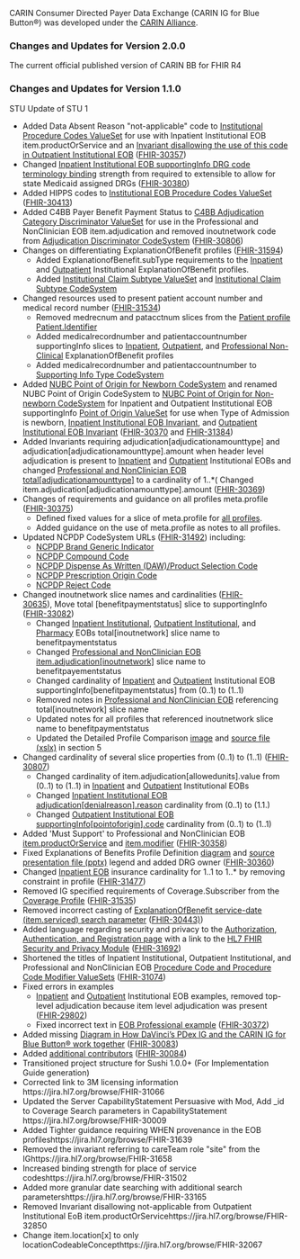 CARIN Consumer Directed Payer Data Exchange (CARIN IG for Blue Button®) was developed under the <a href="http://hl7.org/fhir/us/carin-bb/stu1.1/https://www.carinalliance.com/">CARIN Alliance</a>.


<!-- 
### Changes and Updates for Version 2.0.0
The current official published version of CARIN BB for FHIR R4 
Change description or STU1.1
FHIR-34428
24457
34504
34514 & 34516
FHIR-34669
FHIR-34784
FHIR-35031
FHIR-35361
FHIR-35213 - General Guidance - ### Profiling Constraints
FHIR-35360 - General Guidance - ### CapabilityStatement Server Requirement
FHIR-35708
FHIR-35710
FHIR-35709
FHIR-35712
FHIR-35712 - Search for HL7IdentifierType, and invariant Practitioner-identifier  
FHIR-35729
FHIR-35730
FHIR-35732
FHIR-35735
FHIR-35766
FHIR-35956
FHIR-36760
FHIR-37561
FHIR-36770 and FHIR-36771
FHIR-37334
FHIR-37335
FHIR-37561
FHIR-31693
-->

### Changes and Updates for Version 2.0.0
The current official published version of CARIN BB for FHIR R4 

<!--
<ul>
  <li>Added <a href="StructureDefinition-C4BB-ExplanationOfBenefit-Oral.html">Oral ExplanationOfBenefit profile</a> and vision subtType to <a href="StructureDefinition-C4BB-ExplanationOfBenefit-Professional-NonClinician.html">Professional NonClinician ExplanationOfBenefit profile</a> (<a href="https://jira.hl7.org/browse/FHIR-FHIR-34009">FHIR-34009</a> and <a href="https://jira.hl7.org/browse/FHIR-FHIR-27025">FHIR-27025</a>)
    <ul>
      <li>Added orthodontics and prosthesis to <a href="ValueSet-C4BBSupportingInfoType.html">Supporting Info Type ValueSet</a> used as a discriminator for the EOB Oral profile supportingInfo slice discriminator (<a href="https://jira.hl7.org/browse/FHIR-34010">FHIR-34010</a>)</li>
      <li>Added <a href="ValueSet-C4BBSurfaceCodes.html">US Surface Codes</a> for Oral ExplanationOfBenefit.item.subSite (<a href="https://jira.hl7.org/browse/FHIR-34089">FHIR-34089</a>)</li>
      <li>Added Invariants requiring all ExplanationOfBenefit.supportingInfo[additionalBodySite] instances be referred to by at least one ExplanationOfBenefit.item and require a tooth number for line items where a surface code in ExplanationOfBenefit.item.subsite exists in <a href="StructureDefinition-C4BB-ExplanationOfBenefit-Oral.html">Oral ExplanationOfBenefit profile</a> (<a href="https://jira.hl7.org/browse/FHIR-34091">FHIR-34091</a>)</li>
    </ul>
  </li>

  <li>Updated from US Core 3.1.0 to 4.0.0 affecting the inherited requirements of the <a href="StructureDefinition-C4BB-Patient.html">Patient</a>, <a href="StructureDefinition-C4BB-Practitioner.html">Practitioner</a>, and <a href="StructureDefinition-C4BB-Organization.html">Organization</a> profiles. (<a href="https://jira.hl7.org/browse/FHIR-33177">FHIR-33177</a>)</li>

  <li>Changed cardinality of ExplanationOfBenefit.item from 0..* to 1..* in <a href="StructureDefinition-C4BB-ExplanationOfBenefit.html">Base ExplanationOfBenefit profile</a> requiring ExplanationOfBenefit for all <a href="artifacts.html#structures-resource-profiles">all Resource ExplanationOfBenefit profiles</a> (<a href="https://jira.hl7.org/browse/FHIR-34114">FHIR-34114</a>)</li>

  <li>Require item.location[x] to be only CodeableConcept in <a href="StructureDefinition-C4BB-ExplanationOfBenefit-Professional-NonClinician.html">Professional</a> and <a href="StructureDefinition-C4BB-ExplanationOfBenefit-Oral.html">Oral</a> ExplanationOfBenefit profiles (<a href="https://jira.hl7.org/browse/FHIR-32067">FHIR-32067</a>)</li>
  <li>Changed <a href="StructureDefinition-C4BB-ExplanationOfBenefit-Professional-NonClinician.html">Professional NonClinician ExplanationOfBenefit</a> item.location[x] from cardinality of 0..1 to 1..1 and added Must Support (<a href="https://jira.hl7.org/browse/FHIR-34148">FHIR-34148</a>)</li>

  <li>Changed item.serviced[x] and billablePeriod cardinality (<a href="https://jira.hl7.org/browse/FHIR-31639">FHIR-31639</a>)
    <ul>
      <li>ExplanationOfBenefit.item.serviced[x] from 0..1 to 1..1 for <a href="StructureDefinition-C4BB-ExplanationOfBenefit-Outpatient-Institutional.html">Outpatient Institutional ExplanationOfBenefit profile</a></li>
      <li>ExplanationOfBenefit.item.serviced[x] and ExplanationOfBenefit.billablePeriod from 0..1 to 1..1 for <a href="StructureDefinition-C4BB-ExplanationOfBenefit-Professional-NonClinician.html">Professional NonClinician ExplanationOfBenefit profile</a></li>
      <li>ExplanationOfBenefit.item.serviced[x] from 0..1 to 1..1 for <a href="StructureDefinition-C4BB-ExplanationOfBenefit-Pharmacy.html">Pharmacy ExplanationOfBenefit profile</a></li>
    </ul>
  </li>
  <li>Moved ExplanationOfBenefit.total[benefitpaymentstatus] slice to ExplanationOfBenefit.supportingInfo[benefitpaymentstatus] (therefore not requiring an amount property) for <a href="StructureDefinition-C4BB-ExplanationOfBenefit-Inpatient-Institutional.html">Inpatient Institutional</a>, <a href="StructureDefinition-C4BB-ExplanationOfBenefit-Outpatient-Institutional.html">Outpatient Institutional</a>, <a href="StructureDefinition-C4BB-ExplanationOfBenefit-Pharmacy.html">Pharmacy</a>, and <a href="StructureDefinition-C4BB-ExplanationOfBenefit-Oral.html">Oral</a> ExplanationOfBenefit profiles (<a href="https://jira.hl7.org/browse/FHIR-33082">FHIR-33082</a>)</li>

  <li>Changed ExplanationOfBenefit.adjudication and ExplanationOfBenefit.item.adjudication slicing from closed to open for <a href="artifacts.html#structures-resource-profiles">all Resource ExplanationOfBenefit profiles</a> (<a href="https://jira.hl7.org/browse/FHIR-34241">FHIR-34241</a>)</li>

  <li>Add not-applicable code to <a href="ValueSet-AMACPTCMSHCPCSProcedureCodes.html">Professional Procedure Codes ValueSet</a> and <a href="ValueSet-ADADentalProcedureCode.html">Oral Procedure Code ValueSet</a> for <a href="StructureDefinition-C4BB-ExplanationOfBenefit-Professional-NonClinician.html">Professional NonClinician ExplanationOfBenefit profile</a> (with Invariant allowing only if subType = vision) and <a href="StructureDefinition-C4BB-ExplanationOfBenefit-Oral.html">Oral</a> (ExplanationOfBenefit.item.productOrService (<a href="https://jira.hl7.org/browse/FHIR-33024">FHIR-33024</a>)</li>

  <li>Removed Invariant that not allowing not-applicable code for <a href="StructureDefinition-C4BB-ExplanationOfBenefit-Outpatient-Institutional.html">Outpatient Institutional ExplanationOfBenefit profile</a> item.productOrService (<a href="https://jira.hl7.org/browse/FHIR-32850">FHIR-32850</a>)</li>

  <li>Added refillsAuthorized slice to ExplanationOfBenefit.supportingInfo of <a href="StructureDefinition-C4BB-ExplanationOfBenefit-Pharmacy.html">Pharmacy ExplanationOfBenefit</a> profile (<a href="https://jira.hl7.org/browse/FHIR-33487">FHIR-33487</a>)</li>

  <li>Changed payee.party cardinality from 1..1 to 0..1 and added invariant requiring payee.party if payee.type='other' in <a href="StructureDefinition-C4BB-ExplanationOfBenefit.html">Base ExplanationOfBenefit profile</a> (<a href="https://jira.hl7.org/browse/FHIR-31699">FHIR-31699</a>)</li>

  <li>Added <a href="SearchParameter-explanationofbenefit-service-start-date.html">service-start-date search parameter</a> (<a href="https://jira.hl7.org/browse/FHIR-33165">FHIR-33165</a>)</li>

  <li>Added Coverage _id search parameter to <a href="CapabilityStatement-c4bb.html">Capability Statement</a> with associated guidance (<a href="https://jira.hl7.org/browse/FHIR-30009">FHIR-30009</a>)</li>

  <li>Added guidance on the expectation of _include support and interpretation of _include=ExplanationOfBenefit:* to <a href="searchparameters.html">search Parameters page</a> and <a href="CapabilityStatement-c4bb.html">Capability Statement</a> (<a href="https://jira.hl7.org/browse/FHIR-32982">FHIR-32982</a>)</li>

  <li>Moved ExplanationOfBenefit searches documentation from read interaction to search-type interaction in <a href="CapabilityStatement-c4bb.html">Capability Statement</a> (<a href="https://jira.hl7.org/browse/FHIR-33176">FHIR-33176</a>)</li>

  <li>Removed invalid invariant from <a href="StructureDefinition-C4BB-ExplanationOfBenefit-Professional-NonClinician.html">Professional NonClinician ExplanationOfBenefit profile</a> that required ExplanationOfBenefit.careTeam.provider to be an Organization reference when careTeam.role was 'site' ('site' not a code in the role ValueSet) (<a href="https://jira.hl7.org/browse/FHIR-31658">FHIR-31658</a>)</li>

  <li>Added paidbypatientcash and paidbypatientother codes to <a href="ValueSet-C4BBAdjudication.html">Adjudication ValueSet</a> and <a href="CodeSystem-C4BBAdjudication.html">Adjudication CodeSystem</a> (<a href="https://jira.hl7.org/browse/FHIR-33996">FHIR-33996</a>)</li>

  <li>Modified security guidance in <a href="Security_And_Privacy_Considerations.html">Security and Privacy Considerations</a> page (<a href="https://jira.hl7.org/browse/FHIR-31693">FHIR-31693</a>)</li>

  <li>Changed display of code other from default value of "Provider to "Other" in <a href="ValueSet-C4BBPayeeType.html">Payee Type ValueSet</a> (<a href="https://jira.hl7.org/browse/FHIR-34020">FHIR-34020</a>)</li>

  <li>Added guidance for the use of the 11-digit NDC code for <a href="StructureDefinition-C4BB-ExplanationOfBenefit-Pharmacy.html">Pharmacy ExplanationOfBenefit</a> profile item.productOrService and item.detail.productOrService (<a href="https://jira.hl7.org/browse/FHIR-32660">FHIR-32660</a>)</li>

  <li>Corrected XPath expression for the <a href="SearchParameter-explanationofbenefit-service-date.html">service-date SearchParameter</a> (<a href="https://jira.hl7.org/browse/FHIR-32843">FHIR-32843</a>)</li>
  
  <li>Corrected invariant for <a href="StructureDefinition-C4BB-ExplanationOfBenefit-Inpatient-Institutional.html">Inpatient Institutional</a> and <a href="StructureDefinition-C4BB-ExplanationOfBenefit-Outpatient-Institutional.html">Outpatient Institutional</a> ExplanationOfBenefit profiles to allow other adjudication slices that do not have a category.code from C4BBAdjudication ValueSet (adjudicationamounttype slice) (<a href="https://jira.hl7.org/browse/FHIR-32978">FHIR-32978</a>)</li>

  <li>Changed <a href="CodeSystem-THREEMAPRDRG.html">3M APR DRG CodeSystem</a> description to include improved licensing information (<a href="https://jira.hl7.org/browse/FHIR-31066">FHIR-31066</a>)</li>

  <li>Removed second extra repetition of meta.profile on all <a href="artifacts.html#7">examples</a> (<a href="https://jira.hl7.org/browse/FHIR-32428">FHIR-32428</a>)</li>

  <li>Added clearer guidance on ExplanationOfBenefit.supportingInfo[servicefacility] and ExplanationOfBenefit.item.location[x] to <a href="StructureDefinition-C4BB-ExplanationOfBenefit-Professional-NonClinician.html">Professional NonClinician ExplanationOfBenefit profile</a>; ExplanationOfBenefit.item.location[x] and ExplanationOfBenefit.supportingInfo[typeofbill] to <a href="StructureDefinition-C4BB-ExplanationOfBenefit-Inpatient-Institutional.html">Inpatient Institutional</a> and <a href="StructureDefinition-C4BB-ExplanationOfBenefit-Outpatient-Institutional.html">Outpatient Institutional</a> ExplanationOfBenefit profiles (<a href="https://jira.hl7.org/browse/FHIR-34087">FHIR-34087</a>)</li>

  <li>Removed references to PractitionerRole and Location from <a href="Background.html#carin-ig-for-blue-button-relation-to-other-igs">Background Relation to other IGs</a> section (<a href="https://jira.hl7.org/browse/FHIR-33060">FHIR-33060</a>)</li>

  <li>Added clearer description of ExplanationOfBenefit.related for <a href="StructureDefinition-C4BB-ExplanationOfBenefit-Inpatient-Institutional.html">Base ExplanationOfBenefit</a> profile (<a href="https://jira.hl7.org/browse/FHIR-31411">FHIR-31411</a>)</li>

  <li>Updated element short descriptions to be more meaningful for all  <a href="artifacts.html#structures-resource-profiles">all Resource profiles</a> (<a href="https://jira.hl7.org/browse/FHIR-34091">FHIR-34091</a>)</li>
</ul>
-->

### Changes and Updates for Version 1.1.0
STU Update of STU 1

<ul>
    <li>Added Data Absent Reason "not-applicable" code to <a href="http://hl7.org/fhir/us/carin-bb/stu1.1/ValueSet-C4BBEOBInstitutionalProcedureCodes.html#definition">Institutional Procedure Codes ValueSet</a> for use with Inpatient Institutional EOB item.productOrService and an <a href="http://hl7.org/fhir/us/carin-bb/stu1.1/StructureDefinition-C4BB-ExplanationOfBenefit-Outpatient-Institutional-definitions.html#ExplanationOfBenefit.item.productOrService">Invariant disallowing the use of this code in Outpatient Institutional EOB</a> (<a href="http://hl7.org/fhir/us/carin-bb/stu1.1/https://jira.hl7.org/browse/FHIR-30357">FHIR-30357</a>)</li>
    <li>Changed <a href="http://hl7.org/fhir/us/carin-bb/stu1.1/StructureDefinition-C4BB-ExplanationOfBenefit-Inpatient-Institutional-definitions.html#ExplanationOfBenefit.supportingInfo:drg.code">Inpatient Institutional EOB supportingInfo DRG code terminology binding</a> strength from required to extensible to allow for state Medicaid assigned DRGs (<a href="http://hl7.org/fhir/us/carin-bb/stu1.1/https://jira.hl7.org/browse/FHIR-30380">FHIR-30380</a>)</li>
    <li>Added HIPPS codes to <a href="http://hl7.org/fhir/us/carin-bb/stu1.1/ValueSet-C4BBEOBInstitutionalProcedureCodes.html">Institutional EOB Procedure Codes ValueSet</a> (<a href="http://hl7.org/fhir/us/carin-bb/stu1.1/https://jira.hl7.org/browse/FHIR-30413">FHIR-30413</a>)</li>
    <li> Added C4BB Payer Benefit Payment Status to <a href="http://hl7.org/fhir/us/carin-bb/stu1.1/ValueSet-C4BBAdjudicationCategoryDiscriminator.html#definition">C4BB Adjudication Category Discriminator ValueSet</a> for use in the Professional and NonClinician EOB item.adjudication and removed inoutnetwork code from <a  href="CodeSystem-C4BBAdjudicationDiscriminator.html">Adjudication Discriminator CodeSystem</a> (<a href="http://hl7.org/fhir/us/carin-bb/stu1.1/https://jira.hl7.org/browse/FHIR-30806">FHIR-30806</a>)</li>
    <li>Changes on differentiating ExplanationOfBenefit profiles (<a href="http://hl7.org/fhir/us/carin-bb/stu1.1/https://jira.hl7.org/browse/FHIR-31594">FHIR-31594</a>)
        <ul>
            <li>Added ExplanationofBenefit.subType requirements to the <a href = "StructureDefinition-C4BB-ExplanationOfBenefit-Inpatient-Institutional-definitions.html#ExplanationOfBenefit.subType">Inpatient</a> and <a href = "StructureDefinition-C4BB-ExplanationOfBenefit-Outpatient-Institutional-definitions.html#ExplanationOfBenefit.subType">Outpatient</a> Institutional ExplanationOfBenefit profiles.</li>
            <li>Added <a href="http://hl7.org/fhir/us/carin-bb/stu1.1/ValueSet-C4BBInstitutionalClaimSubType.html">Institutional Claim Subtype ValueSet</a> and <a href="http://hl7.org/fhir/us/carin-bb/stu1.1/CodeSystem-C4BBInstitutionalClaimSubType.html">Institutional Claim Subtype CodeSystem</a></li>
        </ul>
    </li>
    <li>Changed resources used to present patient account number and medical record number (<a href="http://hl7.org/fhir/us/carin-bb/stu1.1/https://jira.hl7.org/browse/FHIR-31534">FHIR-31534</a>)
        <ul>
            <li>Removed medrecnum and patacctnum slices from the <a href="http://hl7.org/fhir/us/carin-bb/stu1.1/StructureDefinition-C4BB-Patient.html">Patient profile Patient.Identifier</a></li>
            <li>Added medicalrecordnumber and patientaccountnumber supportingInfo slices to <a href="http://hl7.org/fhir/us/carin-bb/stu1.1/StructureDefinition-C4BB-ExplanationOfBenefit-Inpatient-Institutional.html">Inpatient</a>, <a href="http://hl7.org/fhir/us/carin-bb/stu1.1/StructureDefinition-C4BB-ExplanationOfBenefit-Outpatient-Institutional.html">Outpatient</a>, and <a href="http://hl7.org/fhir/us/carin-bb/stu1.1/StructureDefinition-C4BB-ExplanationOfBenefit-Professional-NonClinician.html">Professional Non-Clinical</a> ExplanationOfBenefit profiles</li>
            <li>Added medicalrecordnumber and patientaccountnumber to <a href="http://hl7.org/fhir/us/carin-bb/stu1.1/CodeSystem-C4BBSupportingInfoType.html">Supporting Info Type CodeSystem</a></li>
        </ul>
    </li>
    <li>Added <a href="http://hl7.org/fhir/us/carin-bb/stu1.1/CodeSystem-AHANUBCPointOfOriginForAdmissionOrVisitNewborn.html">NUBC Point of Origin for Newborn CodeSystem</a> and renamed NUBC Point of Origin CodeSystem to <a href="http://hl7.org/fhir/us/carin-bb/stu1.1/CodeSystem-AHANUBCPointOfOriginForAdmissionOrVisitNonnewborn.html"> NUBC Point of Origin for Non-newborn CodeSystem</a> for Inpatient and Outpatient Institutional EOB supportingInfo <a href="http://hl7.org/fhir/us/carin-bb/stu1.1/ValueSet-AHANUBCPointOfOriginForAdmissionOrVisit.html">Point of Origin ValueSet</a> for use when Type of Admission is newborn, <a href="http://hl7.org/fhir/us/carin-bb/stu1.1/StructureDefinition-C4BB-ExplanationOfBenefit-Inpatient-Institutional.html#inv">Inpatient Institutional EOB Invariant</a>, and <a href="http://hl7.org/fhir/us/carin-bb/stu1.1/StructureDefinition-C4BB-ExplanationOfBenefit-Outpatient-Institutional.html#inv">Outpatient Institutional EOB Invariant</a> (<a href="http://hl7.org/fhir/us/carin-bb/stu1.1/https://jira.hl7.org/browse/FHIR-30370">FHIR-30370</a> and <a href="http://hl7.org/fhir/us/carin-bb/stu1.1/https://jira.hl7.org/browse/FHIR-31384">FHIR-31384</a>)</li>
    <li>Added Invariants requiring adjudication[adjudicationamounttype] and adjudication[adjudicationamounttype].amount when header level adjudication is present to <a href="http://hl7.org/fhir/us/carin-bb/stu1.1/StructureDefinition-C4BB-ExplanationOfBenefit-Inpatient-Institutional.html#inv">Inpatient</a> and <a href="http://hl7.org/fhir/us/carin-bb/stu1.1/StructureDefinition-C4BB-ExplanationOfBenefit-Inpatient-Institutional.html#inv">Outpatient</a> Institutional EOBs and changed <a href="http://hl7.org/fhir/us/carin-bb/stu1.1/StructureDefinition-C4BB-ExplanationOfBenefit-Professional-NonClinician-definitions.html#ExplanationOfBenefit.total:adjudicationamounttype">Professional and NonClinician EOB total[adjudicationamounttype]</a> to a cardinality of 1..*( Changed item.adjudication[adjudicationamounttype].amount (<a href="http://hl7.org/fhir/us/carin-bb/stu1.1/https://jira.hl7.org/browse/FHIR-30369">FHIR-30369</a>)</li>
    <li>Changes of requirements and guidance on all profiles meta.profile (<a href="http://hl7.org/fhir/us/carin-bb/stu1.1/https://jira.hl7.org/browse/FHIR-30375">FHIR-30375</a>)
        <ul>
            <li>Defined fixed values for a slice of meta.profile for <a href="http://hl7.org/fhir/us/carin-bb/stu1.1/artifacts.html#3">all profiles</a>.</li>
            <li>Added guidance on the use of meta.profile as notes to all profiles.</li>
        </ul>
    </li>
    <li>Updated NCPDP CodeSystem URLs (<a href="http://hl7.org/fhir/us/carin-bb/stu1.1/https://jira.hl7.org/browse/FHIR-31492">FHIR-31492</a>) including:
        <ul>
            <li><a href="http://hl7.org/fhir/us/carin-bb/stu1.1/CodeSystem-NCPDPBrandGenericIndicator.html">NCPDP Brand Generic Indicator</a></li>
            <li><a href="http://hl7.org/fhir/us/carin-bb/stu1.1/CodeSystem-NCPDPCompoundCode.html">NCPDP Compound Code</a></li>
            <li><a href="http://hl7.org/fhir/us/carin-bb/stu1.1/CodeSystem-NCPDPDispensedAsWrittenOrProductSelectionCode.html">NCPDP Dispense As Written (DAW)/Product Selection Code</a></li>
            <li><a href="http://hl7.org/fhir/us/carin-bb/stu1.1/CodeSystem-NCPDPPrescriptionOriginCode.html">NCPDP Prescription Origin Code</a></li>
            <li><a href="http://hl7.org/fhir/us/carin-bb/stu1.1/CodeSystem-NCPDPRejectCode.html">NCPDP Reject Code</a></li>
        </ul>
    </li>
    <li>Changed inoutnetwork slice names and cardinalities (<a href="http://hl7.org/fhir/us/carin-bb/stu1.1/https://jira.hl7.org/browse/FHIR-30635">FHIR-30635</a>),&nbsp;Move total [benefitpaymentstatus] slice to supportingInfo (<a href="http://hl7.org/fhir/us/carin-bb/stu1.1/https://jira.hl7.org/browse/FHIR-33082">FHIR-33082</a>)
        <ul>
            <li>Changed <a href="http://hl7.org/fhir/us/carin-bb/stu1.1/StructureDefinition-C4BB-ExplanationOfBenefit-Inpatient-Institutional-definitions.html#ExplanationOfBenefit.supportingInfo:benefitpaymentstatus">Inpatient Institutional</a>, <a href="http://hl7.org/fhir/us/carin-bb/stu1.1/StructureDefinition-C4BB-ExplanationOfBenefit-Outpatient-Institutional-definitions.html#ExplanationOfBenefit.supportingInfo:benefitpaymentstatus">Outpatient Institutional</a>, and <a href="http://hl7.org/fhir/us/carin-bb/stu1.1/StructureDefinition-C4BB-ExplanationOfBenefit-Pharmacy-definitions.html#ExplanationOfBenefit.supportingInfo:benefitpaymentstatus">Pharmacy</a> EOBs total[inoutnetwork] slice name to benefitpaymentstatus</li>
            <li>Changed <a href="http://hl7.org/fhir/us/carin-bb/stu1.1/StructureDefinition-C4BB-ExplanationOfBenefit-Professional-NonClinician-definitions.html#ExplanationOfBenefit.item.adjudication:benefitpaymentstatus">Professional and NonClinician EOB item.adjudication[inoutnetwork]</a> slice name to benefitpayementstatus</li>
            <li>Changed cardinality of <a href="http://hl7.org/fhir/us/carin-bb/stu1.1/StructureDefinition-C4BB-ExplanationOfBenefit-Inpatient-Institutional-definitions.html#ExplanationOfBenefit.supportingInfo:benefitpaymentstatus">Inpatient</a> and <a href="http://hl7.org/fhir/us/carin-bb/stu1.1/StructureDefinition-C4BB-ExplanationOfBenefit-Outpatient-Institutional-definitions.html#ExplanationOfBenefit.supportingInfo:benefitpaymentstatus">Outpatient</a> Institutional EOB supportingInfo[benefitpaymentstatus] from (0..1) to (1..1)</li>
            <li>Removed notes in <a href="http://hl7.org/fhir/us/carin-bb/stu1.1/StructureDefinition-C4BB-ExplanationOfBenefit-Professional-NonClinician.html#root">Professional and NonClinician EOB</a> referencing total[inoutnetwork] slice name</li>
            <li>Updated notes for all profiles that referenced inoutnetwork slice name to benefitpaymentstatus</li>
            <li>Updated the Detailed Profile Comparison <a href="http://hl7.org/fhir/us/carin-bb/stu1.1/4_Common_Payer_Consumer_Data_Set.html#profiles-definition">image</a> and <a href="http://hl7.org/fhir/us/carin-bb/stu1.1/CARINforBlueButtonProfileComparison.xlsx">source file (xslx)</a> in section 5</li>
        </ul>
    </li>
    <li>Changed cardinality of several slice properties from (0..1) to (1..1) (<a href="http://hl7.org/fhir/us/carin-bb/stu1.1/https://jira.hl7.org/browse/FHIR-30807">FHIR-30807</a>)
        <ul>
            <li>Changed cardinality of item.adjudication[allowedunits].value from (0..1) to (1..1) in <a href="http://hl7.org/fhir/us/carin-bb/stu1.1/StructureDefinition-C4BB-ExplanationOfBenefit-Outpatient-Institutional-definitions.html#ExplanationOfBenefit.item.adjudication:allowedunits.value">Inpatient</a> and <a href="http://hl7.org/fhir/us/carin-bb/stu1.1/StructureDefinition-C4BB-ExplanationOfBenefit-Inpatient-Institutional-definitions.html#ExplanationOfBenefit.item.adjudication:allowedunits.value">Outpatient</a> Institutional EOBs</li>
            <li>Changed <a href="http://hl7.org/fhir/us/carin-bb/stu1.1/StructureDefinition-C4BB-ExplanationOfBenefit-Inpatient-Institutional-definitions.html#ExplanationOfBenefit.adjudication:denialreason.reason">Inpatient Institutional EOB adjudication[denialreason].reason</a> cardinality from (0..1) to (1.1.)</li>
            <li>Changed <a href="http://hl7.org/fhir/us/carin-bb/stu1.1/StructureDefinition-C4BB-ExplanationOfBenefit-Outpatient-Institutional-definitions.html#ExplanationOfBenefit.supportingInfo:pointoforigin.code">Outpatient Institutional EOB supportingInfo[pointoforigin].code</a> cardinality from (0..1) to (1..1)</li>
        </ul>
    </li>
    <li>Added 'Must Support' to Professional and NonClinician EOB <a href="http://hl7.org/fhir/us/carin-bb/stu1.1/StructureDefinition-C4BB-ExplanationOfBenefit-Professional-NonClinician-definitions.html#ExplanationOfBenefit.item.productOrService">item.productOrService</a> and <a href="http://hl7.org/fhir/us/carin-bb/stu1.1/StructureDefinition-C4BB-ExplanationOfBenefit-Professional-NonClinician-definitions.html#ExplanationOfBenefit.item.modifier">item.modifier</a> (<a href="http://hl7.org/fhir/us/carin-bb/stu1.1/https://jira.hl7.org/browse/FHIR-30358">FHIR-30358</a>)</li>
    <li>Fixed Explanations of Benefits Profile Definition <a href="http://hl7.org/fhir/us/carin-bb/stu1.1/4_Common_Payer_Consumer_Data_Set.html#profiles-definition">diagram</a> and <a href="http://hl7.org/fhir/us/carin-bb/stu1.1/CARINforBlueButtonProfileComparisonOverview.pptx">source presentation file (pptx)</a> legend and added DRG owner (<a href="http://hl7.org/fhir/us/carin-bb/stu1.1/https://jira.hl7.org/browse/FHIR-30360">FHIR-30360</a>)</li>
    <li>Changed <a href="http://hl7.org/fhir/us/carin-bb/stu1.1/StructureDefinition-C4BB-ExplanationOfBenefit-Inpatient-Institutional.html">Inpatient EOB</a> insurance cardinality for 1..1 to 1..* by removing constraint in profile (<a href="http://hl7.org/fhir/us/carin-bb/stu1.1/https://jira.hl7.org/browse/FHIR-31477">FHIR-31477</a>)</li>
    <li>Removed IG specified requirements of Coverage.Subscriber from the <a href="http://hl7.org/fhir/us/carin-bb/stu1.1/StructureDefinition-C4BB-Coverage.html">Coverage Profile</a> (<a href="http://hl7.org/fhir/us/carin-bb/stu1.1/https://jira.hl7.org/browse/FHIR-31535">FHIR-31535</a>)</li>
    <li>Removed incorrect casting of <a href="http://hl7.org/fhir/us/carin-bb/stu1.1/SearchParameter-explanationofbenefit-service-date.html">ExplanationOfBenefit service-date (item.serviced) search parameter</a> (<a href="http://hl7.org/fhir/us/carin-bb/stu1.1/https://jira.hl7.org/browse/FHIR-30443">FHIR-30443)</a>)</li>
    <li>Added language regarding security and privacy to the <a href="http://hl7.org/fhir/us/carin-bb/stu1.1/7_Authorization_Authentication_and_Registration.html#fhir-security-and-privacy-guidance">Authorization, Authentication, and Registration page</a> with a link to the <a href="http://hl7.org/fhir/us/carin-bb/stu1.1/http://hl7.org/fhir/secpriv-module.html">HL7 FHIR Security and Privacy Module</a> (<a href="http://hl7.org/fhir/us/carin-bb/stu1.1/https://jira.hl7.org/browse/FHIR-31692">FHIR-31692</a>)</li>
    <li>Shortened the titles of Inpatient Institutional, Outpatient Institutional, and Professional and NonClinician EOB <a href="http://hl7.org/fhir/us/carin-bb/stu1.1/artifacts.html#5">Procedure Code and Procedure Code Modifier ValueSets</a> (<a href="http://hl7.org/fhir/us/carin-bb/stu1.1/https://jira.hl7.org/browse/FHIR-31074">FHIR-31074</a>)</li>
    <li>Fixed errors in examples
        <ul>
            <li><a href="http://hl7.org/fhir/us/carin-bb/stu1.1/ExplanationOfBenefit-InpatientEOBExample1.html">Inpatient</a> and <a href="http://hl7.org/fhir/us/carin-bb/stu1.1/ExplanationOfBenefit-OutpatientEOBExample1.html">Outpatient</a> Institutional EOB examples, removed top-level adjudication because item level adjudication was present (<a href="http://hl7.org/fhir/us/carin-bb/stu1.1/https://jira.hl7.org/browse/FHIR-29802">FHIR-29802</a>)</li>
            <li>Fixed incorrect text in <a href="http://hl7.org/fhir/us/carin-bb/stu1.1/ExplanationOfBenefit-EOBProfessional1a.html">EOB Professional example</a> (<a href="http://hl7.org/fhir/us/carin-bb/stu1.1/https://jira.hl7.org/browse/FHIR-30372">FHIR-30372</a>)</li>
        </ul>
    </li>
    <li>Added missing <a href="http://hl7.org/fhir/us/carin-bb/stu1.1/1_Background.html#davinci-carin">Diagram in How DaVinci’s PDex IG and the CARIN IG for Blue Button® work together</a> (<a href="http://hl7.org/fhir/us/carin-bb/stu1.1/https://jira.hl7.org/browse/FHIR-30083">FHIR-30083</a>)
    </li>
    <li>Added <a href="http://hl7.org/fhir/us/carin-bb/stu1.1/index.html#authors">additional contributors</a> (<a href="http://hl7.org/fhir/us/carin-bb/stu1.1/https://jira.hl7.org/browse/FHIR-30084">FHIR-30084</a>)</li>
    <li>Transitioned project structure for Sushi 1.0.0+ (For Implementation Guide generation)</li>
    <li>Corrected link to 3M licensing information <a>https://jira.hl7.org/browse/FHIR-31066</a></li>
    <li>Updated the Server CapabilityStatement
	 Persuasive with Mod, Add _id to Coverage Search parameters in CapabilityStatement <a>https://jira.hl7.org/browse/FHIR-30009</a></li>
    <li>Added Tighter guidance requiring WHEN provenance in the EOB profiles<a>https://jira.hl7.org/browse/FHIR-31639</a></li>
    <li>Removed the invariant referring to careTeam role "site" from the IG<a>https://jira.hl7.org/browse/FHIR-31658</a></li>
    <li>Increased binding strength for place of service codes<a>https://jira.hl7.org/browse/FHIR-31502</a></li>
    <li>Added more granular date searching with additional search parameters<a>https://jira.hl7.org/browse/FHIR-33165</a></li>
    <li>Removed Invariant disallowing not-applicable from Outpatient Institutional EoB item.productOrService<a>https://jira.hl7.org/browse/FHIR-32850</a></li>
    <li>Change item.location[x] to only locationCodeableConcept<a>https://jira.hl7.org/browse/FHIR-32067</a></li>
</ul>
<p> </p>
